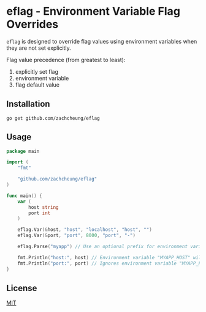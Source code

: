# eflag - Environment Variable Flag Overrides

`eflag` is designed to override flag values using environment variables when they are not set explicitly.

Flag value precedence (from greatest to least):

1. explicitly set flag
2. environment variable
3. flag default value

## Installation

```shell
go get github.com/zachcheung/eflag
```

## Usage

```go
package main

import (
	"fmt"

	"github.com/zachcheung/eflag"
)

func main() {
	var (
		host string
		port int
	)

	eflag.Var(&host, "host", "localhost", "host", "")
	eflag.Var(&port, "port", 8000, "port", "-")

	eflag.Parse("myapp") // Use an optional prefix for environment variables

	fmt.Println("host:", host) // Environment variable "MYAPP_HOST" will overrides default "localhost" if it's set
	fmt.Println("port:", port) // Ignores environment variable "MYAPP_PORT"
}
```

## License

[MIT](LICENSE)
